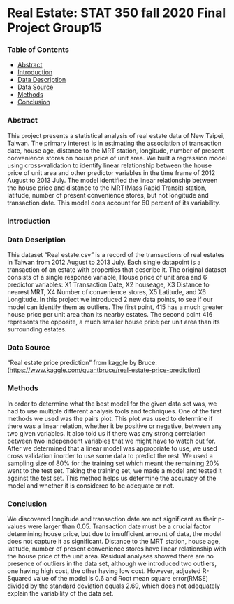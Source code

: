 # Real Estate: STAT 350 fall 2020 Final Project Group15

### Table of Contents
   - [Abstract](#abstract)
   - [Introduction](#introduction)
   - [Data Description](#data-description)
   - [Data Source](#data-source)
   - [Methods](#methods)
   - [Conclusion](#conclusion)




### Abstract

This project presents a statistical analysis of real estate data of New Taipei, Taiwan. The primary interest is in estimating the association of transaction date, house age, distance to the MRT station, longitude, number of present convenience stores on house price of unit area. We built a regression model using cross-validation to identify linear relationship between the house price of unit area and other predictor variables in the time frame of 2012 August to 2013 July. The model identified the linear relationship between the house price and distance to the MRT(Mass Rapid Transit) station, latitude, number of present convenience stores, but not longitude and transaction date. This model does account for 60 percent of its variability.



### Introduction




### Data Description

This dataset “Real estate.csv” is a record of the transactions of real estates in Taiwan from 2012 August to 2013 July. Each single datapoint is a transaction of an estate with properties that describe it. The original dataset consists of a single response variable, House price of unit area and 6 predictor variables: X1 Transaction Date, X2 houseage, X3 Distance to nearest MRT, X4 Number of convenience stores, X5 Latitude, and X6 Longitude. In this project we introduced 2 new data points, to see if our model can identify them as outliers. The first point, 415 has a much greater house price per unit area than its nearby estates. The second point 416 represents the opposite, a much smaller house price per unit area than its surrounding estates. 

### Data Source

“Real estate price prediction” from kaggle by Bruce:(https://www.kaggle.com/quantbruce/real-estate-price-prediction)


### Methods
In order to determine what the best model for the given data set was, we had to use multiple different analysis tools and techniques. One of the first methods we used was the pairs plot. This plot was used to determine if there was a linear relation, whether it be positive or negative, between any two given variables. It also told us if there was any strong correlation between two independent variables that we might have to watch out for. After we determined that a linear model was appropriate to use, we used cross validation inorder to use some data to predict the rest. We used a sampling size of 80% for the training set which meant the remaining 20% went to the test set. Taking the training set, we made a model and tested it against the test set. This method helps us determine the accuracy of the model and whether it is considered to be adequate or not.


### Conclusion

We discovered longitude and transaction date are not significant as their p-values were larger than 0.05. Transaction date must be a crucial factor determining house price, but due to insufficient amount of data, the model does not capture it as significant. Distance to the MRT station, house age, latitude, number of present convenience stores have linear relationship with the house price of the unit area. Residual analyses showed there are no presence of outliers in the data set, although we introduced two outliers, one having high cost, the other having low cost. However, adjusted R-Squared value of the model is 0.6 and Root mean square error(RMSE) divided by the standard deviation equals 2.69, which does not adequately explain the variability of the data set.
